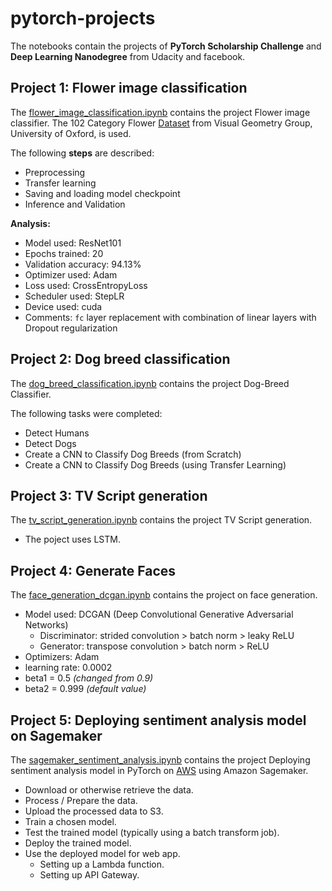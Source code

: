 # pytorch-projects

The notebooks contain the projects of **PyTorch Scholarship Challenge** and **Deep Learning Nanodegree** from Udacity and facebook.

## Project 1: Flower image classification

The [flower_image_classification.ipynb](https://nbviewer.jupyter.org/github/kHarshit/pytorch-projects/blob/master/flower_image_classification.ipynb) contains the project Flower image classifier.
The 102 Category Flower [Dataset](http://www.robots.ox.ac.uk/~vgg/data/flowers/102/index.html) from Visual Geometry Group, University of Oxford, is used.

The following **steps** are described:
* Preprocessing
* Transfer learning
* Saving and loading model checkpoint
* Inference and Validation

**Analysis:**
* Model used: ResNet101
* Epochs trained: 20
* Validation accuracy: 94.13%
* Optimizer used: Adam
* Loss used: CrossEntropyLoss
* Scheduler used: StepLR
* Device used: cuda
* Comments: `fc` layer replacement with combination of linear layers with Dropout regularization 


## Project 2: Dog breed classification

The [dog_breed_classification.ipynb](https://nbviewer.jupyter.org/github/kHarshit/pytorch-projects/blob/master/dog_breed_classification.ipynb) contains the project Dog-Breed Classifier.

The following tasks were completed:

* Detect Humans
* Detect Dogs
* Create a CNN to Classify Dog Breeds (from Scratch)
* Create a CNN to Classify Dog Breeds (using Transfer Learning)


## Project 3: TV Script generation

The [tv_script_generation.ipynb](https://nbviewer.jupyter.org/github/kHarshit/pytorch-projects/blob/master/tv_script_generation.ipynb) contains the project TV Script generation.

* The poject uses LSTM.


## Project 4: Generate Faces

The [face_generation_dcgan.ipynb](https://nbviewer.jupyter.org/github/kHarshit/pytorch-projects/blob/master/face_generation_dcgan.ipynb) contains the project on face generation.

* Model used: DCGAN (Deep Convolutional Generative Adversarial Networks)
  * Discriminator: strided convolution > batch norm > leaky ReLU
  * Generator: transpose convolution > batch norm > ReLU
* Optimizers: Adam
* learning rate: 0.0002
* beta1 = 0.5  *(changed from 0.9)*
* beta2 = 0.999  *(default value)*


## Project 5: Deploying sentiment analysis model on Sagemaker

The [sagemaker_sentiment_analysis.ipynb](https://nbviewer.jupyter.org/github/kHarshit/pytorch-projects/blob/master/sagemaker_sentiment_analysis.ipynb) contains the project Deploying sentiment analysis model in PyTorch on [AWS](https://aws.amazon.com/) using Amazon Sagemaker.


* Download or otherwise retrieve the data.
* Process / Prepare the data.
* Upload the processed data to S3.
* Train a chosen model.
* Test the trained model (typically using a batch transform job).
* Deploy the trained model.
* Use the deployed model for web app.
    * Setting up a Lambda function.
    * Setting up API Gateway.
